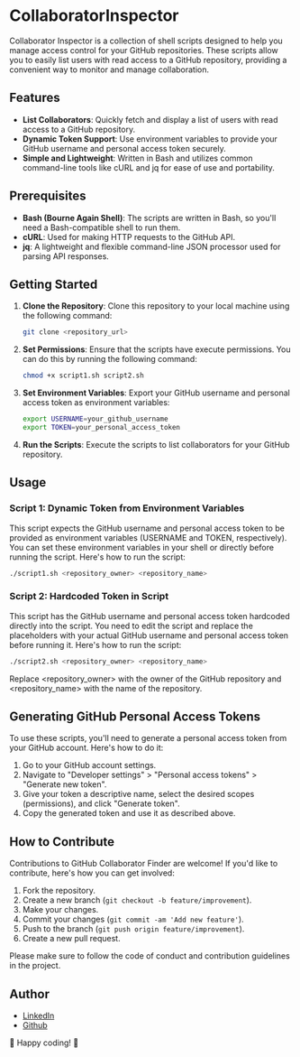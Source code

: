 # CollaboratorInspector

Collaborator Inspector is a collection of shell scripts designed to help you manage access control for your GitHub repositories. These scripts allow you to easily list users with read access to a GitHub repository, providing a convenient way to monitor and manage collaboration.

## Features

- **List Collaborators**: Quickly fetch and display a list of users with read access to a GitHub repository.
- **Dynamic Token Support**: Use environment variables to provide your GitHub username and personal access token securely.
- **Simple and Lightweight**: Written in Bash and utilizes common command-line tools like cURL and jq for ease of use and portability.

## Prerequisites

- **Bash (Bourne Again Shell)**: The scripts are written in Bash, so you'll need a Bash-compatible shell to run them.
- **cURL**: Used for making HTTP requests to the GitHub API.
- **jq**: A lightweight and flexible command-line JSON processor used for parsing API responses.

## Getting Started

1. **Clone the Repository**: Clone this repository to your local machine using the following command:

   ```bash
   git clone <repository_url>
   ```

2. **Set Permissions**: Ensure that the scripts have execute permissions. You can do this by running the following command:

   ```bash
   chmod +x script1.sh script2.sh
   ```

3. **Set Environment Variables**: Export your GitHub username and personal access token as environment variables:

   ```bash
   export USERNAME=your_github_username
   export TOKEN=your_personal_access_token
   ```

4. **Run the Scripts**: Execute the scripts to list collaborators for your GitHub repository.

## Usage

### Script 1: Dynamic Token from Environment Variables

This script expects the GitHub username and personal access token to be provided as environment variables (USERNAME and TOKEN, respectively). You can set these environment variables in your shell or directly before running the script. Here's how to run the script:

```bash
./script1.sh <repository_owner> <repository_name>
```

### Script 2: Hardcoded Token in Script

This script has the GitHub username and personal access token hardcoded directly into the script. You need to edit the script and replace the placeholders with your actual GitHub username and personal access token before running it. Here's how to run the script:

```bash
./script2.sh <repository_owner> <repository_name>
```

Replace <repository_owner> with the owner of the GitHub repository and <repository_name> with the name of the repository.

## Generating GitHub Personal Access Tokens

To use these scripts, you'll need to generate a personal access token from your GitHub account. Here's how to do it:

1. Go to your GitHub account settings.
2. Navigate to "Developer settings" > "Personal access tokens" > "Generate new token".
3. Give your token a descriptive name, select the desired scopes (permissions), and click "Generate token".
4. Copy the generated token and use it as described above.

## How to Contribute

Contributions to GitHub Collaborator Finder are welcome! If you'd like to contribute, here's how you can get involved:

1. Fork the repository.
2. Create a new branch (`git checkout -b feature/improvement`).
3. Make your changes.
4. Commit your changes (`git commit -am 'Add new feature'`).
5. Push to the branch (`git push origin feature/improvement`).
6. Create a new pull request.

Please make sure to follow the code of conduct and contribution guidelines in the project.

## Author

- [LinkedIn](https://www.linkedin.com/in/rishikesh-jagadale-331812207/)
- [Github](https://github.com/rissh)

🚀 Happy coding! 🚀
